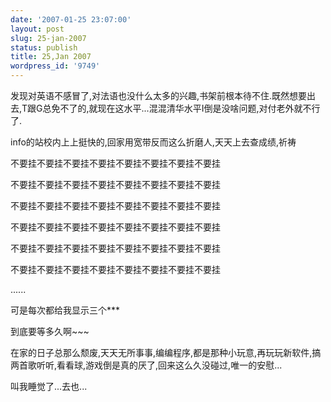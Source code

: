 ```yaml
---
date: '2007-01-25 23:07:00'
layout: post
slug: 25-jan-2007
status: publish
title: 25,Jan 2007
wordpress_id: '9749'
---
```


发现对英语不感冒了,对法语也没什么太多的兴趣,书架前根本待不住.既然想要出去,T跟G总免不了的,就现在这水平...混混清华水平I倒是没啥问题,对付老外就不行了.

info的站校内上上挺快的,回家用宽带反而这么折磨人,天天上去查成绩,祈祷

不要挂不要挂不要挂不要挂不要挂不要挂不要挂不要挂

不要挂不要挂不要挂不要挂不要挂不要挂不要挂不要挂

不要挂不要挂不要挂不要挂不要挂不要挂不要挂不要挂

不要挂不要挂不要挂不要挂不要挂不要挂不要挂不要挂

不要挂不要挂不要挂不要挂不要挂不要挂不要挂不要挂

不要挂不要挂不要挂不要挂不要挂不要挂不要挂不要挂

......

可是每次都给我显示三个***

到底要等多久啊~~~

在家的日子总那么颓废,天天无所事事,编编程序,都是那种小玩意,再玩玩新软件,搞两首歌听听,看看球,游戏倒是真的厌了,回来这么久没碰过,唯一的安慰...

叫我睡觉了...去也...
